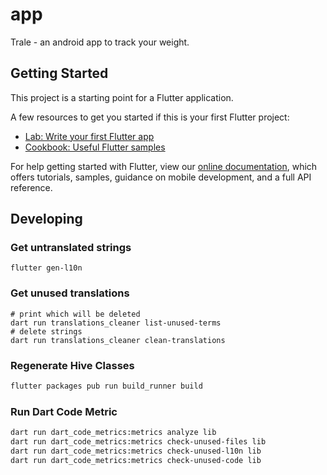 # app

Trale - an android app to track your weight.

## Getting Started

This project is a starting point for a Flutter application.

A few resources to get you started if this is your first Flutter project:

- [Lab: Write your first Flutter app](https://flutter.dev/docs/get-started/codelab)
- [Cookbook: Useful Flutter samples](https://flutter.dev/docs/cookbook)

For help getting started with Flutter, view our
[online documentation](https://flutter.dev/docs), which offers tutorials,
samples, guidance on mobile development, and a full API reference.


## Developing

### Get untranslated strings
```
flutter gen-l10n
```

### Get unused translations
```
# print which will be deleted
dart run translations_cleaner list-unused-terms
# delete strings
dart run translations_cleaner clean-translations
```

### Regenerate Hive Classes
```bash
flutter packages pub run build_runner build
```

### Run Dart Code Metric
```bash
dart run dart_code_metrics:metrics analyze lib
dart run dart_code_metrics:metrics check-unused-files lib
dart run dart_code_metrics:metrics check-unused-l10n lib
dart run dart_code_metrics:metrics check-unused-code lib
```
